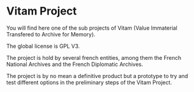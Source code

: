 Vitam Project
=============

You will find here one of the sub projects of Vitam (Value Immaterial Transfered to Archive for Memory).

The global license is GPL V3.

The project is hold by several french entities, among them the French National Archives and the French Diplomatic Archives.

The project is by no mean a definitive product but a prototype to try and test different options in the preliminary steps of the Vitam Project.
